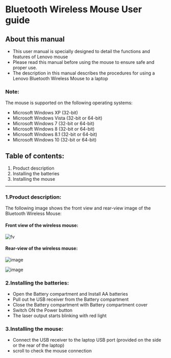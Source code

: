 # Bluetooth Wireless Mouse User guide
## About this manual
* This user manual is specially designed to detail the functions and features of Lenovo mouse
* Please read this manual before using the mouse to ensure safe and proper use. 
* The description in this manual describes the procedures for using a Lenovo Bluetooth Wireless Mouse to a laptop </uol>
### **Note**: 

The mouse is supported on the following operating systems:
* Microsoft Windows XP (32-bit)
* Microsoft Windows Vista (32-bit or 64-bit)
* Microsoft Windows 7 (32-bit or 64-bit)
* Microsoft Windows 8 (32-bit or 64-bit)
* Microsoft Windows 8.1 (32-bit or 64-bit)
* Microsoft Windows 10 (32-bit or 64-bit)

  
## Table of contents:
1. Product description
2. Installing the batteries
3. Installing the mouse  

-----------------------------------------------------------------------------



### 1.Product description:
The following image shows the front view and rear-view image of the Bluetooth Wireless Mouse: 

#### Front view of the wireless mouse:


![fv](https://github.com/Amrithakhuba/User-manual-for-mouse-/assets/157877353/7f57bb78-3312-4b39-a686-de9e1660144f)








#### Rear-view of the wireless mouse:

![image](https://github.com/Amrithakhuba/User-manual-for-mouse-/assets/157877353/00558e11-4a32-4171-88b7-240c4f4bec33)

![image](https://github.com/Amrithakhuba/User-manual-for-mouse-/assets/157877353/8c21ad8d-56b4-4797-8b6e-c6fa18388419)



### 2.Installing the batteries: 
* Open the Battery compartment and Install AA batteries
* Pull out he USB receiver from the Battery compartment
* Close the Battery compartment with Battery compartment cover
* Switch ON the Power button
* The laser output starts blinking with red light

### 3.Installing the mouse:
* Connect the USB receiver to the laptop USB port (provided on the side or the rear of the laptop)
* scroll to check the mouse connection
